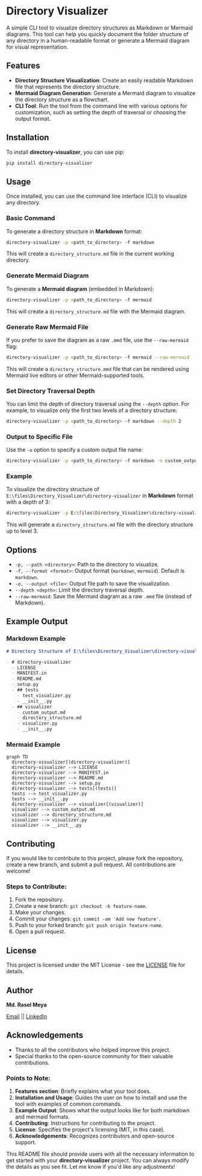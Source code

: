 # Directory Visualizer

A simple CLI tool to visualize directory structures as Markdown or Mermaid diagrams. This tool can help you quickly document the folder structure of any directory in a human-readable format or generate a Mermaid diagram for visual representation.

## Features

- **Directory Structure Visualization**: Create an easily readable Markdown file that represents the directory structure.
- **Mermaid Diagram Generation**: Generate a Mermaid diagram to visualize the directory structure as a flowchart.
- **CLI Tool**: Run the tool from the command line with various options for customization, such as setting the depth of traversal or choosing the output format.

## Installation

To install **directory-visualizer**, you can use pip:

```bash
pip install directory-visualizer
```

## Usage

Once installed, you can use the command line interface (CLI) to visualize any directory.

### Basic Command

To generate a directory structure in **Markdown** format:

```bash
directory-visualizer -p <path_to_directory> -f markdown
```

This will create a `directory_structure.md` file in the current working directory.

### Generate Mermaid Diagram

To generate a **Mermaid diagram** (embedded in Markdown):

```bash
directory-visualizer -p <path_to_directory> -f mermaid
```

This will create a `directory_structure.md` file with the Mermaid diagram.

### Generate Raw Mermaid File

If you prefer to save the diagram as a raw `.mmd` file, use the `--raw-mermaid` flag:

```bash
directory-visualizer -p <path_to_directory> -f mermaid --raw-mermaid
```

This will create a `directory_structure.mmd` file that can be rendered using Mermaid live editors or other Mermaid-supported tools.

### Set Directory Traversal Depth

You can limit the depth of directory traversal using the `--depth` option. For example, to visualize only the first two levels of a directory structure:

```bash
directory-visualizer -p <path_to_directory> -f markdown --depth 2
```

### Output to Specific File

Use the `-o` option to specify a custom output file name:

```bash
directory-visualizer -p <path_to_directory> -f markdown -o custom_output.md
```

### Example

To visualize the directory structure of `E:\files\Directory_Visualizer\directory-visualizer` in **Markdown** format with a depth of 3:

```bash
directory-visualizer -p E:\files\Directory_Visualizer\directory-visualizer -f markdown --depth 3
```

This will generate a `directory_structure.md` file with the directory structure up to level 3.

## Options

- `-p, --path <directory>`: Path to the directory to visualize.
- `-f, --format <format>`: Output format (`markdown`, `mermaid`). Default is `markdown`.
- `-o, --output <file>`: Output file path to save the visualization.
- `--depth <depth>`: Limit the directory traversal depth.
- `--raw-mermaid`: Save the Mermaid diagram as a raw `.mmd` file (instead of Markdown).
  
## Example Output

### Markdown Example

```markdown
# Directory Structure of E:\files\Directory_Visualizer\directory-visualizer

- # directory-visualizer
  - LICENSE
  - MANIFEST.in
  - README.md
  - setup.py
  - ## tests
    - test_visualizer.py
    - __init__.py
  - ## visualizer
    - custom_output.md
    - directory_structure.md
    - visualizer.py
    - __init__.py
```

### Mermaid Example

```mermaid
graph TD
  directory-visualizer[(directory-visualizer)]
  directory-visualizer --> LICENSE
  directory-visualizer --> MANIFEST.in
  directory-visualizer --> README.md
  directory-visualizer --> setup.py
  directory-visualizer --> tests[(tests)]
  tests --> test_visualizer.py
  tests --> __init__.py
  directory-visualizer --> visualizer[(visualizer)]
  visualizer --> custom_output.md
  visualizer --> directory_structure.md
  visualizer --> visualizer.py
  visualizer --> __init__.py
```

## Contributing

If you would like to contribute to this project, please fork the repository, create a new branch, and submit a pull request. All contributions are welcome!

### Steps to Contribute:
1. Fork the repository.
2. Create a new branch: `git checkout -b feature-name`.
3. Make your changes.
4. Commit your changes: `git commit -am 'Add new feature'`.
5. Push to your forked branch: `git push origin feature-name`.
6. Open a pull request.

## License

This project is licensed under the MIT License - see the [LICENSE](LICENSE) file for details.

## Author

**Md. Rasel Meya**

 [Email](mailto:raselmeya2194@gmail.com) || [LinkedIn](https://www.linkedin.com/in/raselmeya/)


## Acknowledgements

- Thanks to all the contributors who helped improve this project.
- Special thanks to the open-source community for their valuable contributions.


### Points to Note:
1. **Features section**: Briefly explains what your tool does.
2. **Installation and Usage**: Guides the user on how to install and use the tool with examples of common commands.
3. **Example Output**: Shows what the output looks like for both markdown and mermaid formats.
4. **Contributing**: Instructions for contributing to the project.
5. **License**: Specifies the project's licensing (MIT, in this case).
6. **Acknowledgements**: Recognizes contributors and open-source support.

This README file should provide users with all the necessary information to get started with your **directory-visualizer** project. You can always modify the details as you see fit. Let me know if you'd like any adjustments!
